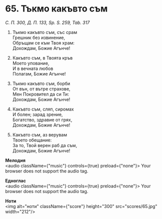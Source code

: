 # 65. Тъкмо какъвто съм  

*С. П. 300, Д. П. 133, Sp. S. 259, Tab. 317*  

1. Тъкмо какъвто съм, със срам  
Грешник без извинение,  
Обръщам се към Твоя храм:  
Дохождам, Божие Агънче!  

2. Какъвто съм, в Твоята кръв  
Моето упование,  
И в вечната любов  
Полагам, Божие Агънче!  

3. Тъкмо какъвто съм, борби  
От вън, от вътре страхове,  
Мен Покровител да си Ти:  
Дохождам, Божие Агънче!  

4. Какъвто съм, сляп, сиромах  
И болен; зарад зрение,  
Богатство, здравие от грях,  
Дохождам, Божие Агънче!  

5. Какъвто съм, аз верувам  
Твоето обещание:  
За то, Твой верен раб да съм,  
Дохождам, Божие Агънче!  

__Мелодия__  
<audio className={"music"} controls={true} preload={"none"}><source src="mp3/65.mp3" type="audio/mpeg"/>
Your browser does not support the audio tag.
</audio>  

__Едноглас__  
<audio className={"music"} controls={true} preload={"none"}><source src="transp/65.mp3" type="audio/mpeg"/>
Your browser does not support the audio tag.
</audio>  

__Ноти__  
<img alt="ноти" className={"score"} height="300" src="scores/65.jpg" width="212"/>
